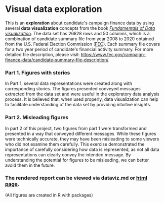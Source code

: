 # Visual data exploration

This is an **exploration** about candidate's campaign finance data by using several **data visualization** concepts from the book [*Fundamentals of Data visualization*](https://clauswilke.com/dataviz/index.html). The data set has 26828 rows and 50 columns, which is a combination of candidate summary file from year 2008 to 2020 obtained from the U.S. Federal Election Commission ([FEC](https://www.fec.gov/)). Each summary file covers for a two year period of candidate's financial activity summary. For more detailed file description, please visit: <https://www.fec.gov/campaign-finance-data/candidate-summary-file-description/>.

### Part 1. Figures with stories

In Part 1, several data representations were created along with corresponding stories. The figures presented conveyed messages extracted from the data set and were useful in the exploratory data analysis process. It is believed that, when used properly, data visualization can help to facilitate understanding of the data set by providing intuitive insights.

### Part 2. Misleading figures

In part 2 of this project, two figures from part 1 were transformed and presented in a way that conveyed different messages. While these figures were technically accurate, they may have been misleading to some viewers who did not examine them carefully. This exercise demonstrated the importance of carefully considering how data is represented, as not all data representations can clearly convey the intended message. By understanding the potential for figures to be misleading, we can better avoid them in the future.

### The rendered report can be viewed via dataviz.md or [html page](https://yuanzzhang.github.io/cf-dataviz/dataviz.html).

(All figures are created in R with packages)
